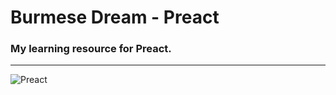 # Burmese Dream - Preact


### My learning resource for  Preact.

---


![Preact](https://preactjs.com/assets/branding/logo-text.png)